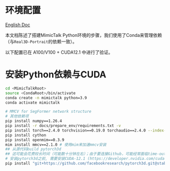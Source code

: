 # 环境配置
[English Doc](./install_guide.md)

本文档陈述了搭建MimicTalk Python环境的步骤，我们使用了Conda来管理依赖（与`Real3D-Portrait`的依赖一致）。

以下配置已在 A100/V100 + CUDA12.1 中进行了验证。


# 安装Python依赖与CUDA
```bash
cd <MimicTalkRoot>
source <CondaRoot>/bin/activate
conda create -n mimictalk python=3.9
conda activate mimictalk

# MMCV for SegFormer network structure
# 其他依赖项
pip install numpy==1.26.4
pip install -r docs/prepare_env/requirements.txt -v
pip install torch==2.4.0 torchvision==0.19.0 torchaudio==2.4.0 --index-url https://download.pytorch.org/whl/cu121
pip install cython
pip install openmim==0.3.9
mim install mmcv==2.1.0 # 使用mim来加速mmcv安装
## 从源代码build pytorch3d
## 这可能会花费较长时间（可能数十分钟左右）；由于要连接Github，可能经常面临time-out问题，请考虑使用代理。
# 安装pytorch3d之前, 需要安装CUDA-12.1 (https://developer.nvidia.com/cuda-toolkit-archive) 并确保 /usr/local/cuda 指向了 `cuda-12.1` 目录
pip install "git+https://github.com/facebookresearch/pytorch3d.git@stable"
```

